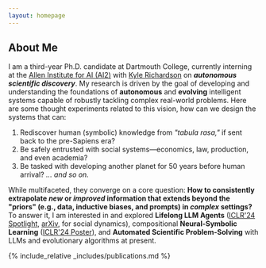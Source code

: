 ```yaml
---
layout: homepage
---
```


## About Me

I am a third-year Ph.D. candidate at Dartmouth College, currently interning at the [Allen Institute for AI (AI2)](https://allenai.org/) with [Kyle Richardson](https://www.nlp-kyle.com/) on ***autonomous scientific discovery***. My research is driven by the goal of developing and understanding the foundations of **autonomous** and **evolving** intelligent systems capable of robustly tackling complex real-world problems. Here are some thought experiments related to this vision, how can we design the systems that can:
1. Rediscover human (symbolic) knowledge from *"tabula rasa,"* if sent back to the pre-Sapiens era?
2. Be safely entrusted with social systems—economics, law, production, and even academia?
3. Be tasked with developing another planet for 50 years before human arrival?
*... and so on.*

While multifaceted, they converge on a core question: **How to consistently extrapolate *new* or *improved* information that extends beyond the "priors" (e.g., data, inductive biases, and prompts) in *complex* settings?** To answer it, I am interested in and explored **Lifelong LLM Agents** ([ICLR'24 Spotlight](https://openreview.net/pdf?id=s9z0HzWJJp), [arXiv](https://arxiv.org/pdf/2409.17266), for social dynamics), compositional **Neural-Symbolic Learning** ([ICLR'24 Poster](https://openreview.net/pdf?id=uqxBTcWRnj)), and **Automated Scientific Problem-Solving** with LLMs and evolutionary algorithms at present.


{% include_relative _includes/publications.md %}




<!-- ## Misc

I like movies, classical music, opera, hiking, and random walks. My favorite directors are Akira Kurosawa and Martin Scorsese.  -->

